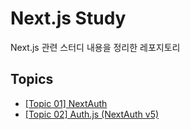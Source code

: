 # Next.js Study

Next.js 관련 스터디 내용을 정리한 레포지토리

## Topics

- [[Topic 01] NextAuth](./topics/01-next-auth/)
- [[Topic 02] Auth.js (NextAuth v5)](./topics/02-next-auth-v5/)

